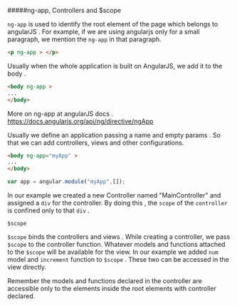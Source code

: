 #####ng-app, Controllers and $scope

`ng-app` is used to identify the root element of the page which belongs to angularJS . For example, if we are using angularjs only for a small paragraph, we mention the `ng-app` in that paragraph. 

```html
<p ng-app > </p>
```

Usually when the whole application is built on AngularJS, we add it to the body . 
```html
<body ng-app >
...
</body>
```

More on ng-app at angularJS docs . https://docs.angularjs.org/api/ng/directive/ngApp 

Usually we define an application passing a name and empty params . So that we can add controllers, views and other configurations. 
```html
<body ng-app="myApp" >
...
</body>
```

```javascript
var app = angular.module("myApp",[]);
```

In our example we created a new Controller named "MainController" and assigned a `div` for the controller. 
By doing this , the `scope` of the `controller` is confined only to that `div` .

`$scope`

`$scope` binds the controllers and views . While creating a controller, we pass `$scope` to the controller function. Whatever models and functions attached to the `$scope` will be available for the view. 
In our example we added `num` model and `increment` function to `$scope` . These two can be accessed in the view directly. 

Remember the models and functions declared in the controller are accessible only to the elements inside the root elements with controller declared.

